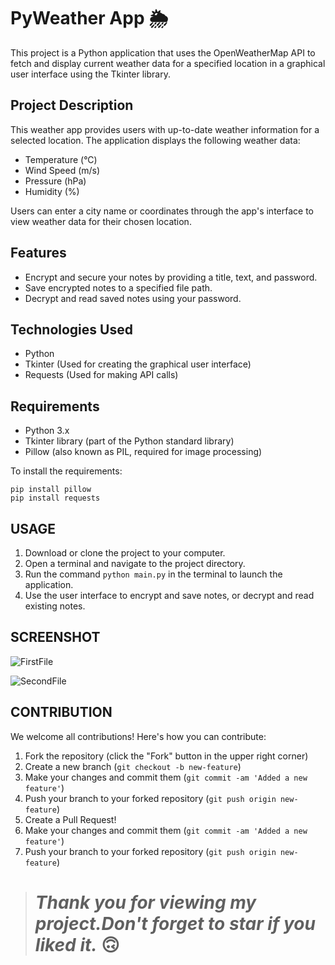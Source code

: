 # PyWeather App 🌦️

This project is a Python application that uses the OpenWeatherMap API to fetch and display current weather data for a specified location in a graphical user interface using the Tkinter library.

## Project Description

This weather app provides users with up-to-date weather information for a selected location. The application displays the following weather data:

- Temperature (°C)
- Wind Speed (m/s)
- Pressure (hPa)
- Humidity (%)

Users can enter a city name or coordinates through the app's interface to view weather data for their chosen location.

## Features

- Encrypt and secure your notes by providing a title, text, and password.
- Save encrypted notes to a specified file path.
- Decrypt and read saved notes using your password.

## Technologies Used
- Python
- Tkinter (Used for creating the graphical user interface)
- Requests (Used for making API calls)

## Requirements

- Python 3.x
- Tkinter library (part of the Python standard library)
- Pillow (also known as PIL, required for image processing)

To install the requirements:

```
pip install pillow
pip install requests
```

## USAGE

1. Download or clone the project to your computer.
2. Open a terminal and navigate to the project directory.
3. Run the command `python main.py` in the terminal to launch the application.
4. Use the user interface to encrypt and save notes, or decrypt and read existing notes.

## SCREENSHOT

![FirstFile](https://github.com/muhammedmustafageldi/My-Design-Files/blob/main/Screnshots/Weather/weather1.png)

![SecondFile](https://github.com/muhammedmustafageldi/My-Design-Files/blob/main/Screnshots/Weather/weather2.png)

## CONTRIBUTION

We welcome all contributions! Here's how you can contribute:

1. Fork the repository (click the "Fork" button in the upper right corner)
2. Create a new branch (`git checkout -b new-feature`)
3. Make your changes and commit them (`git commit -am 'Added a new feature'`)
4. Push your branch to your forked repository (`git push origin new-feature`)
5. Create a Pull Request!
3. Make your changes and commit them (`git commit -am 'Added a new feature'`)
4. Push your branch to your forked repository (`git push origin new-feature`)

> # *Thank you for viewing my project.Don't forget to star if you liked it.* 🙃
